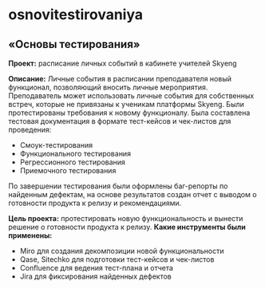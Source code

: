 # osnovitestirovaniya
## «Основы тестирования»
**Проект:**
расписание личных событий в кабинете учителей Skyeng

**Описание:**
Личные события в расписании преподавателя новый функционал, позволяющий вносить личные мероприятия. Преподаватель может использовать личные события для собственных встреч, которые не привязаны к ученикам платформы Skyeng. 
Были протестированы требования к новому функционалу. Была составлена тестовая документация в формате тест-кейсов и чек-листов для проведения:
- Смоук-тестирования
- Функционального тестирования
- Регрессионного тестирования
- Приемочного тестирования

По завершении тестирования были оформлены баг-репорты по найденным дефектам, на основе результатов создан отчет с выводом о готовности продукта к релизу и рекомендациями.

**Цель проекта:** протестировать новую функциональность и вынести решение о готовности продукта к релизу.
**Какие инструменты были применены:**
- Miro для создания декомпозиции новой функциональности
- Qase, Sitechko для подготовки тест-кейсов и чек-листов
- Confluence для ведения тест-плана и отчета
- Jira для фиксирования найденных дефектов
